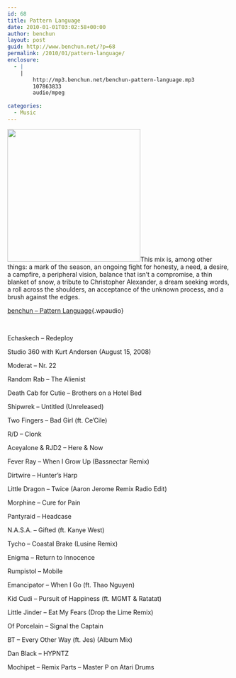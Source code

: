 ```yaml
---
id: 68
title: Pattern Language
date: 2010-01-01T03:02:58+00:00
author: benchun
layout: post
guid: http://www.benchun.net/?p=68
permalink: /2010/01/pattern-language/
enclosure:
  - |
    |
        http://mp3.benchun.net/benchun-pattern-language.mp3
        107863833
        audio/mpeg
        
categories:
  - Music
---
```

<img class="alignleft size-medium wp-image-71" title="Pattern Language" src="http://www.benchun.net/wp-content/uploads/2010/01/5195722511_218c24710e_b-300x300.jpg" alt="" width="300" height="300" srcset="http://benchun.net/wp-content/uploads/2010/01/5195722511_218c24710e_b-150x150.jpg 150w, http://benchun.net/wp-content/uploads/2010/01/5195722511_218c24710e_b-300x300.jpg 300w, http://benchun.net/wp-content/uploads/2010/01/5195722511_218c24710e_b.jpeg 1000w" sizes="(max-width: 300px) 100vw, 300px" />This mix is, among other things: a mark of the season, an ongoing fight for honesty, a need, a desire, a campfire, a peripheral vision, balance that isn’t a compromise, a thin blanket of snow, a tribute to Christopher Alexander, a dream seeking words, a roll across the shoulders, an acceptance of the unknown process, and a brush against the edges.

[benchun &#8211; Pattern Language](http://mp3.benchun.net/benchun-pattern-language.mp3){.wpaudio}

<!--more-->


  
<br clear="left" />
  
Echaskech – Redeploy
  
Studio 360 with Kurt Andersen (August 15, 2008)
  
Moderat – Nr. 22
  
Random Rab – The Alienist
  
Death Cab for Cutie – Brothers on a Hotel Bed
  
Shipwrek – Untitled (Unreleased)
  
Two Fingers – Bad Girl (ft. Ce’Cile)
  
R/D – Clonk
  
Aceyalone & RJD2 – Here & Now
  
Fever Ray – When I Grow Up (Bassnectar Remix)
  
Dirtwire – Hunter’s Harp
  
Little Dragon – Twice (Aaron Jerome Remix Radio Edit)
  
Morphine – Cure for Pain
  
Pantyraid – Headcase
  
N.A.S.A. – Gifted (ft. Kanye West)
  
Tycho – Coastal Brake (Lusine Remix)
  
Enigma – Return to Innocence
  
Rumpistol – Mobile
  
Emancipator – When I Go (ft. Thao Nguyen)
  
Kid Cudi – Pursuit of Happiness (ft. MGMT & Ratatat)
  
Little Jinder – Eat My Fears (Drop the Lime Remix)
  
Of Porcelain – Signal the Captain
  
BT – Every Other Way (ft. Jes) (Album Mix)
  
Dan Black – HYPNTZ
  
Mochipet – Remix Parts – Master P on Atari Drums